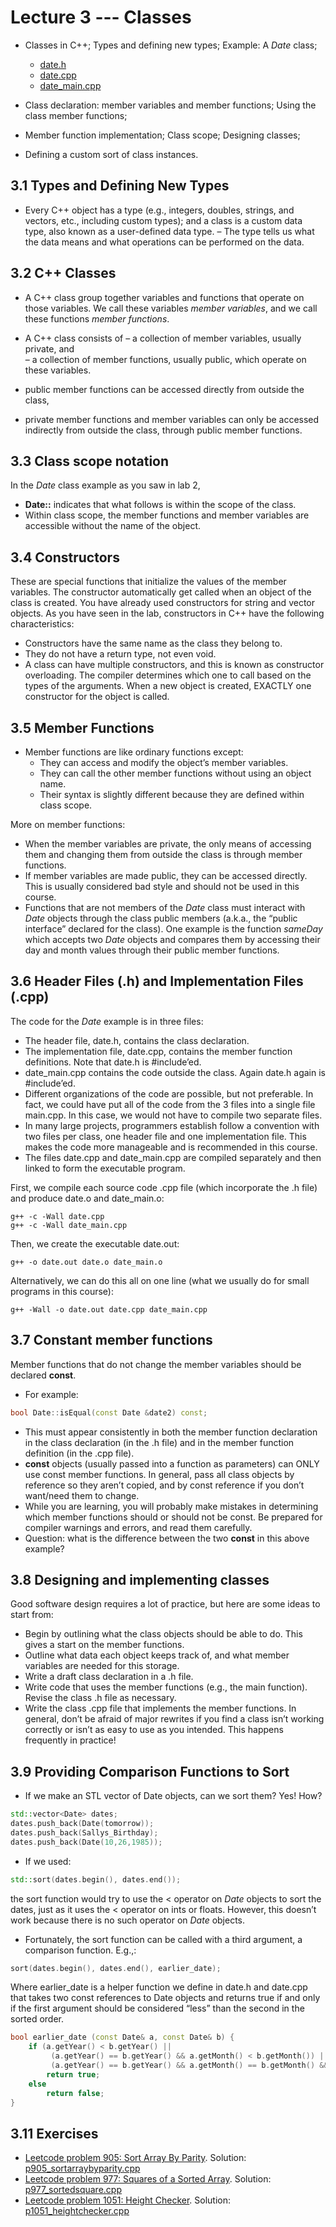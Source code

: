 # Lecture 3 --- Classes

- Classes in C++; Types and defining new types; Example: A *Date* class;
  - [date.h](./date.h)
  - [date.cpp](./date.cpp)
  - [date_main.cpp](./date_main.cpp)

- Class declaration: member variables and member functions; Using the class member functions;
- Member function implementation; Class scope; Designing classes;
- Defining a custom sort of class instances.

## 3.1 Types and Defining New Types	

- Every C++ object has a type (e.g., integers, doubles, strings, and vectors, etc., including custom types); and a class is a custom data type, also known as a user-defined data type.
– The type tells us what the data means and what operations can be performed on the data.

## 3.2 C++ Classes

- A C++ class group together variables and functions that operate on those variables. We call these variables *member variables*, and we call these functions *member functions*.

- A C++ class consists of
  – a collection of member variables, usually private, and  
  – a collection of member functions, usually public, which operate on these variables.

- public member functions can be accessed directly from outside the class,
- private member functions and member variables can only be accessed indirectly from outside the class, through public member functions.

## 3.3 Class scope notation

In the *Date* class example as you saw in lab 2,

- **Date::** indicates that what follows is within the scope of the class.
- Within class scope, the member functions and member variables are accessible without the name of the object.

## 3.4 Constructors

These are special functions that initialize the values of the member variables. The constructor automatically get called when an object of the class is created. You have already used constructors for string and vector objects. As you have seen in the lab, constructors in C++ have the following characteristics:

- Constructors have the same name as the class they belong to.
- They do not have a return type, not even void.
- A class can have multiple constructors, and this is known as constructor overloading. The compiler determines which one to call based on the types of the arguments. When a new object is created, EXACTLY one constructor for the object is called.

## 3.5 Member Functions

- Member functions are like ordinary functions except:
  - They can access and modify the object’s member variables.
  - They can call the other member functions without using an object name.
  - Their syntax is slightly different because they are defined within class scope.

More on member functions:

- When the member variables are private, the only means of accessing them and changing them from outside the class is through member functions.
- If member variables are made public, they can be accessed directly. This is usually considered bad style and should not be used in this course.
- Functions that are not members of the *Date* class must interact with *Date* objects through the class public members (a.k.a., the “public interface” declared for the class). One example is the function *sameDay* which accepts two *Date* objects and compares them by accessing their day and month values through their public member functions.

## 3.6 Header Files (.h) and Implementation Files (.cpp)

The code for the *Date* example is in three files:
 - The header file, date.h, contains the class declaration.
 - The implementation file, date.cpp, contains the member function definitions. Note that date.h is #include’ed.
 - date_main.cpp contains the code outside the class. Again date.h again is #include’ed.
 - Different organizations of the code are possible, but not preferable. In fact, we could have put all of the code
from the 3 files into a single file main.cpp. In this case, we would not have to compile two separate files.
 - In many large projects, programmers establish follow a convention with two files per class, one header file and
one implementation file. This makes the code more manageable and is recommended in this course.
 - The files date.cpp and date_main.cpp are compiled separately and then linked to form the executable program.

First, we compile each source code .cpp file (which incorporate the .h file) and produce date.o and date_main.o:
```console
g++ -c -Wall date.cpp
g++ -c -Wall date_main.cpp
```
Then, we create the executable date.out:
```console
g++ -o date.out date.o date_main.o
```

Alternatively, we can do this all on one line (what we usually do for small programs in this course):

```console
g++ -Wall -o date.out date.cpp date_main.cpp
```

## 3.7 Constant member functions	

Member functions that do not change the member variables should be declared **const**.

- For example:
```cpp
bool Date::isEqual(const Date &date2) const;
```
- This must appear consistently in both the member function declaration in the class declaration (in the .h file)
and in the member function definition (in the .cpp file).
- **const** objects (usually passed into a function as parameters) can ONLY use const member functions. In general, pass all class objects by reference so
they aren’t copied, and by const reference if you don’t want/need them to change.
- While you are learning, you will probably make mistakes in determining which member functions should or should not be const. Be prepared for compiler warnings and errors, and read them carefully.
- Question: what is the difference between the two **const** in this above example?

## 3.8 Designing and implementing classes

Good software design requires a lot of practice, but here are some ideas to start from:
- Begin by outlining what the class objects should be able to do. This gives a start on the member functions.
- Outline what data each object keeps track of, and what member variables are needed for this storage.
- Write a draft class declaration in a .h file.
- Write code that uses the member functions (e.g., the main function). Revise the class .h file as necessary.
- Write the class .cpp file that implements the member functions.
In general, don’t be afraid of major rewrites if you find a class isn’t working correctly or isn’t as easy to use as you
intended. This happens frequently in practice!

## 3.9 Providing Comparison Functions to Sort

- If we make an STL vector of Date objects, can we sort them? Yes! How?

```cpp
std::vector<Date> dates;
dates.push_back(Date(tomorrow));
dates.push_back(Sallys_Birthday);
dates.push_back(Date(10,26,1985));
```

- If we used:

```cpp
std::sort(dates.begin(), dates.end());
```

the sort function would try to use the &lt; operator on *Date* objects to sort the dates, just as it uses the &lt; operator on ints or floats. However, this doesn’t work because there is no such operator on *Date* objects.
- Fortunately, the sort function can be called with a third argument, a comparison function. E.g.,:
```cpp
sort(dates.begin(), dates.end(), earlier_date);
```

Where earlier_date is a helper function we define in date.h and date.cpp that takes two const references to Date objects and returns true if and only if the first argument should be considered “less” than the second in the sorted order.
```cpp
bool earlier_date (const Date& a, const Date& b) {
    if (a.getYear() < b.getYear() || 
         (a.getYear() == b.getYear() && a.getMonth() < b.getMonth()) || 
         (a.getYear() == b.getYear() && a.getMonth() == b.getMonth() && a.getDay() < b.getDay()))
        return true;
    else
        return false;
}
```

## 3.11 Exercises

- [Leetcode problem 905: Sort Array By Parity](https://leetcode.com/problems/sort-array-by-parity/). Solution: [p905_sortarraybyparity.cpp](../../leetcode/p905_sortarraybyparity.cpp)
- [Leetcode problem 977: Squares of a Sorted Array](https://leetcode.com/problems/squares-of-a-sorted-array/). Solution: [p977_sortedsquare.cpp](../../leetcode/p977_sortedsquare.cpp)
- [Leetcode problem 1051: Height Checker](https://leetcode.com/problems/height-checker/). Solution: [p1051_heightchecker.cpp](../../leetcode/p1051_heightchecker.cpp)
